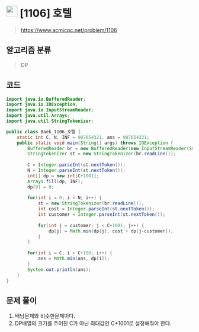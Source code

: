 # <img src="https://d2gd6pc034wcta.cloudfront.net/tier/10.svg" width="30"> [1106] 호텔
> https://www.acmicpc.net/problem/1106
## 알고리즘 분류
> DP

## 코드
```java
import java.io.BufferedReader;
import java.io.IOException;
import java.io.InputStreamReader;
import java.util.Arrays;
import java.util.StringTokenizer;

public class Baek_1106_호텔 {
	static int C, N, INF = 987654321, ans = 987654321;
	public static void main(String[] args) throws IOException {
		BufferedReader br = new BufferedReader(new InputStreamReader(System.in));
		StringTokenizer st = new StringTokenizer(br.readLine());
		
		C = Integer.parseInt(st.nextToken());
		N = Integer.parseInt(st.nextToken());
		int[] dp = new int[C+1001];
		Arrays.fill(dp, INF);
		dp[0] = 0;
		
		for(int i = 0; i < N; i++) {
			st = new StringTokenizer(br.readLine());
			int cost = Integer.parseInt(st.nextToken());
			int customer = Integer.parseInt(st.nextToken());
			
			for(int j = customer; j < C+1001; j++) {
				dp[j] = Math.min(dp[j], cost + dp[j-customer]);
			}
		}
		
		for(int i = C; i < C+100; i++) {
			ans = Math.min(ans, dp[i]);
		}
		System.out.println(ans);
	}
}
```

## 문제 풀이
1. 배낭문제와 비슷한문제이다.
2. DP배열의 크기를 주어진 C가 아닌 최대값인 C+1001로 설정해줘야 한다.
